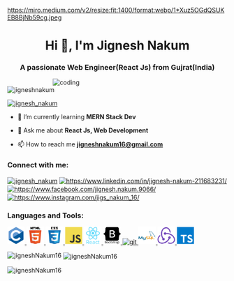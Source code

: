 https://miro.medium.com/v2/resize:fit:1400/format:webp/1*Xuz5OGdQSUKEB8BjNb59cg.jpeg

<h1 align="center">Hi 👋, I'm Jignesh Nakum</h1>
<h3 align="center">A passionate Web Engineer(React Js) from Gujrat(India)</h3>
<!-- <img align="right" alt="coding" width="400" src="https://camo.githubusercontent.com/cae12fddd9d6982901d82580bdf321d81fb299141098ca1c2d4891870827bf17/68747470733a2f2f6d69726f2e6d656469756d2e636f6d2f6d61782f313336302f302a37513379765349765f7430696f4a2d5a2e676966"> -->

<img align="right" alt="coding" width="400" src="https://media2.giphy.com/media/qgQUggAC3Pfv687qPC/giphy.gif?cid=ecf05e47p7dfij3co0dzjz021bizai6sv6wn8vs6zcx1bohw&ep=v1_gifs_search&rid=giphy.gif&ct=g" >

<p align="left"> <img src="https://komarev.com/ghpvc/?username=jigneshNakum16&label=Profile%20views&color=0e75b6&style=flat" alt="jigneshnakum" /> </p>

<p align="left"> <a href="https://twitter.com/i/flow/login?redirect_after_login=%2FJignesh08155221" target="blank"><img src="https://img.shields.io/twitter/follow/Jignesh08155221?logo=twitter&style=for-the-badge" alt="jignesh_nakum" /></a> </p>

- 🌱 I’m currently learning **MERN Stack Dev**

- 💬 Ask me about **React Js, Web Development**

- 📫 How to reach me **jigneshnakum16@gmail.com**



<h3 align="left">Connect with me:</h3>
<p align="left">
<a href="https://twitter.com/i/flow/login?redirect_after_login=%2FJignesh08155221" target="blank"><img align="center" src="https://raw.githubusercontent.com/rahuldkjain/github-profile-readme-generator/master/src/images/icons/Social/twitter.svg" alt="jignesh_nakum" height="30" width="40" /></a>
<a href="https://www.linkedin.com/in/jignesh-nakum-211683231/" target="blank"><img align="center" src="https://raw.githubusercontent.com/rahuldkjain/github-profile-readme-generator/master/src/images/icons/Social/linked-in-alt.svg" alt="https://www.linkedin.com/in/jignesh-nakum-211683231/" height="30" width="40" /></a>
<a href="https://www.facebook.com/jignesh.nakum.9066/" target="blank"><img align="center" src="https://raw.githubusercontent.com/rahuldkjain/github-profile-readme-generator/master/src/images/icons/Social/facebook.svg" alt="https://www.facebook.com/jignesh.nakum.9066/" height="30" width="40" /></a>
<a href="https://www.instagram.com/jigs_nakum_16/" target="blank"><img align="center" src="https://raw.githubusercontent.com/rahuldkjain/github-profile-readme-generator/master/src/images/icons/Social/instagram.svg" alt="https://www.instagram.com/jigs_nakum_16/" height="30" width="40" /></a>
</p>

<h3 align="left">Languages and Tools:</h3>
<p align="left"> <a href="https://www.cprogramming.com/" target="_blank" rel="noreferrer"> <img src="https://raw.githubusercontent.com/devicons/devicon/master/icons/c/c-original.svg" alt="c" width="40" height="40"/> </a> <a href="https://www.w3.org/html/" target="_blank" rel="noreferrer"> <img src="https://raw.githubusercontent.com/devicons/devicon/master/icons/html5/html5-original-wordmark.svg" alt="html5" width="40" height="40"/> </a> <a href="https://www.w3schools.com/css/" target="_blank" rel="noreferrer"> <img src="https://raw.githubusercontent.com/devicons/devicon/master/icons/css3/css3-original-wordmark.svg" alt="css3" width="40" height="40"/> </a> <a href="https://developer.mozilla.org/en-US/docs/Web/JavaScript" target="_blank" rel="noreferrer"> <img src="https://raw.githubusercontent.com/devicons/devicon/master/icons/javascript/javascript-original.svg" alt="javascript" width="40" height="40"/> </a> <a href="https://reactjs.org/" target="_blank" rel="noreferrer"> <img src="https://raw.githubusercontent.com/devicons/devicon/master/icons/react/react-original-wordmark.svg" alt="react" width="40" height="40"/> </a> <a href="https://getbootstrap.com" target="_blank" rel="noreferrer"> <img src="https://raw.githubusercontent.com/devicons/devicon/master/icons/bootstrap/bootstrap-plain-wordmark.svg" alt="bootstrap" width="40" height="40"/> </a>  <a href="https://git-scm.com/" target="_blank" rel="noreferrer"> <img src="https://www.vectorlogo.zone/logos/git-scm/git-scm-icon.svg" alt="git" width="40" height="40"/>  </a> <a href="https://www.mysql.com/" target="_blank" rel="noreferrer"> <img src="https://raw.githubusercontent.com/devicons/devicon/master/icons/mysql/mysql-original-wordmark.svg" alt="mysql" width="40" height="40"/> </a> <a href="https://redux.js.org" target="_blank" rel="noreferrer"> <img src="https://raw.githubusercontent.com/devicons/devicon/master/icons/redux/redux-original.svg" alt="redux" width="40" height="40"/> </a> 
<a href="https://www.typescriptlang.org/" target="_blank" rel="noreferrer"> <img src="https://raw.githubusercontent.com/devicons/devicon/master/icons/typescript/typescript-original.svg" alt="typescript" width="40" height="40"/> </a></p>

<p><img align="left" src="https://github-readme-stats.vercel.app/api/top-langs?username=jigneshNakum16&show_icons=true&locale=en&layout=compact" alt="jigneshNakum16" /></p>

<p>&nbsp;<img align="center" src="https://github-readme-stats.vercel.app/api?username=jigneshNakum16&show_icons=true&locale=en" alt="jigneshNakum16" /></p>

<p><img align="center" src="https://github-readme-streak-stats.herokuapp.com/?user=jigneshNakum16&" alt="jigneshNakum16" /></p>
